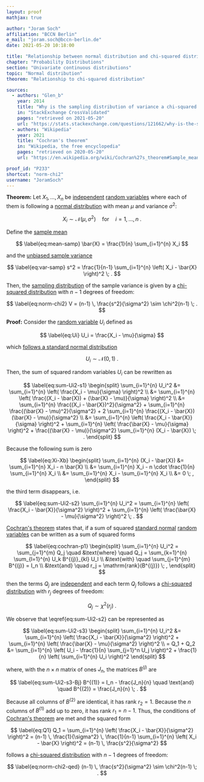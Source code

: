 ```yaml
---
layout: proof
mathjax: true

author: "Joram Soch"
affiliation: "BCCN Berlin"
e_mail: "joram.soch@bccn-berlin.de"
date: 2021-05-20 10:18:00

title: "Relationship between normal distribution and chi-squared distribution"
chapter: "Probability Distributions"
section: "Univariate continuous distributions"
topic: "Normal distribution"
theorem: "Relationship to chi-squared distribution"

sources:
  - authors: "Glen_b"
    year: 2014
    title: "Why is the sampling distribution of variance a chi-squared distribution?"
    in: "StackExchange CrossValidated"
    pages: "retrieved on 2021-05-20"
    url: "https://stats.stackexchange.com/questions/121662/why-is-the-sampling-distribution-of-variance-a-chi-squared-distribution"
  - authors: "Wikipedia"
    year: 2021
    title: "Cochran's theorem"
    in: "Wikipedia, the free encyclopedia"
    pages: "retrieved on 2020-05-20"
    url: "https://en.wikipedia.org/wiki/Cochran%27s_theorem#Sample_mean_and_sample_variance"

proof_id: "P233"
shortcut: "norm-chi2"
username: "JoramSoch"
---
```



**Theorem:** Let $X_1, \ldots, X_n$ be [independent](/D/ind) [random variables](/D/rvar) where each of them is following a [normal distribution](/D/norm) with mean $\mu$ and variance $\sigma^2$:

$$ \label{eq:norm}
X_i \sim \mathcal{N}(\mu, \sigma^2) \quad \text{for} \quad i = 1, \ldots, n \; .
$$

Define the [sample mean](/D/mean-samp)

$$ \label{eq:mean-samp}
\bar{X} = \frac{1}{n} \sum_{i=1}^{n} X_i
$$

and the [unbiased sample variance](/D/var-samp)

$$ \label{eq:var-samp}
s^2 = \frac{1}{n-1} \sum_{i=1}^{n} \left( X_i - \bar{X} \right)^2 \; .
$$

Then, the [sampling distribution](/D/dist-samp) of the sample variance is given by a [chi-squared distribution](/D/chi2) with $n-1$ degrees of freedom:

$$ \label{eq:norm-chi2}
V = (n-1) \, \frac{s^2}{\sigma^2} \sim \chi^2(n-1) \; .
$$


**Proof:** Consider the [random variable](/D/rvar) $U_i$ defined as

$$ \label{eq:Ui}
U_i = \frac{X_i - \mu}{\sigma}
$$

which [follows a standard normal distribution](/P/norm-snorm)

$$ \label{eq:norm-snorm}
U_i \sim \mathcal{N}(0,1) \; .
$$

Then, the sum of squared random variables $U_i$ can be rewritten as

$$ \label{eq:sum-Ui2-s1}
\begin{split}
\sum_{i=1}^{n} U_i^2 &= \sum_{i=1}^{n} \left( \frac{X_i - \mu}{\sigma} \right)^2 \\
&= \sum_{i=1}^{n} \left( \frac{(X_i - \bar{X}) + (\bar{X} - \mu)}{\sigma} \right)^2 \\
&= \sum_{i=1}^{n} \frac{(X_i - \bar{X})^2}{\sigma^2} + \sum_{i=1}^{n} \frac{(\bar{X} - \mu)^2}{\sigma^2} + 2 \sum_{i=1}^{n} \frac{(X_i - \bar{X})(\bar{X} - \mu)}{\sigma^2} \\
&= \sum_{i=1}^{n} \left( \frac{X_i - \bar{X}}{\sigma} \right)^2 + \sum_{i=1}^{n} \left( \frac{\bar{X} - \mu}{\sigma} \right)^2 + \frac{(\bar{X} - \mu)}{\sigma^2} \sum_{i=1}^{n} (X_i - \bar{X}) \; .
\end{split}
$$

Because the following sum is zero

$$ \label{eq:Xi-Xb}
\begin{split}
\sum_{i=1}^{n} (X_i - \bar{X}) &= \sum_{i=1}^{n} X_i - n \bar{X} \\
&= \sum_{i=1}^{n} X_i - n \cdot \frac{1}{n} \sum_{i=1}^{n} X_i \\
&= \sum_{i=1}^{n} X_i - \sum_{i=1}^{n} X_i \\
&= 0 \; ,
\end{split}
$$

the third term disappears, i.e.

$$ \label{eq:sum-Ui2-s2}
\sum_{i=1}^{n} U_i^2 = \sum_{i=1}^{n} \left( \frac{X_i - \bar{X}}{\sigma^2} \right)^2 + \sum_{i=1}^{n} \left( \frac{\bar{X} - \mu}{\sigma^2} \right)^2 \; .
$$

[Cochran's theorem](/P/snorm-cochran) states that, if a sum of squared [standard normal](/D/snorm) [random variables](/D/rvar) can be written as a sum of squared forms

$$ \label{eq:cochran-p1}
\begin{split}
\sum_{i=1}^{n} U_i^2 = \sum_{j=1}^{m} Q_j \quad &\text{where} \quad Q_j = \sum_{k=1}^{n} \sum_{l=1}^{n} U_k B^{(j)}_{kl} U_l \\
&\text{with} \quad \sum_{j=1}^{m} B^{(j)} = I_n \\
&\text{and} \quad r_j = \mathrm{rank}(B^{(j)}) \; ,
\end{split}
$$

then the terms $Q_j$ are [independent](/D/ind) and each term $Q_j$ follows a [chi-squared distribution](/D/chi2) with $r_j$ degrees of freedom:

$$ \label{eq:cochran-p2}
Q_j \sim \chi^2(r_j) \; .
$$

We observe that \eqref{eq:sum-Ui2-s2} can be represented as

$$ \label{eq:sum-Ui2-s3}
\begin{split}
\sum_{i=1}^{n} U_i^2 &= \sum_{i=1}^{n} \left( \frac{X_i - \bar{X}}{\sigma^2} \right)^2 + \sum_{i=1}^{n} \left( \frac{\bar{X} - \mu}{\sigma^2} \right)^2 \\
= Q_1 + Q_2 &= \sum_{i=1}^{n} \left( U_i - \frac{1}{n} \sum_{j=1}^n U_j \right)^2 + \frac{1}{n} \left( \sum_{i=1}^{n} U_i \right)^2
\end{split}
$$

where, with the $n \times n$ matrix of ones $J_n$, the matrices $B^{(j)}$ are

$$ \label{eq:sum-Ui2-s3-Bj}
B^{(1)} = I_n - \frac{J_n}{n} \quad \text{and} \quad B^{(2)} = \frac{J_n}{n} \; .
$$

Because all columns of $B^{(2)}$ are identical, it has rank $r_2 = 1$. Because the $n$ columns of $B^{(1)}$ add up to zero, it has rank $r_1 = n-1$. Thus, the conditions of [Cochran's theorem](/P/snorm-cochran) are met and the squared form

$$ \label{eq:Q1}
Q_1 = \sum_{i=1}^{n} \left( \frac{X_i - \bar{X}}{\sigma^2} \right)^2 = (n-1) \, \frac{1}{\sigma^2} \, \frac{1}{n-1} \sum_{i=1}^{n} \left( X_i - \bar{X} \right)^2 = (n-1) \, \frac{s^2}{\sigma^2}
$$

follows a [chi-squared distribution](/D/chi2) with $n-1$ degrees of freedom:

$$ \label{eq:norm-chi2-qed}
(n-1) \, \frac{s^2}{\sigma^2} \sim \chi^2(n-1) \; .
$$
